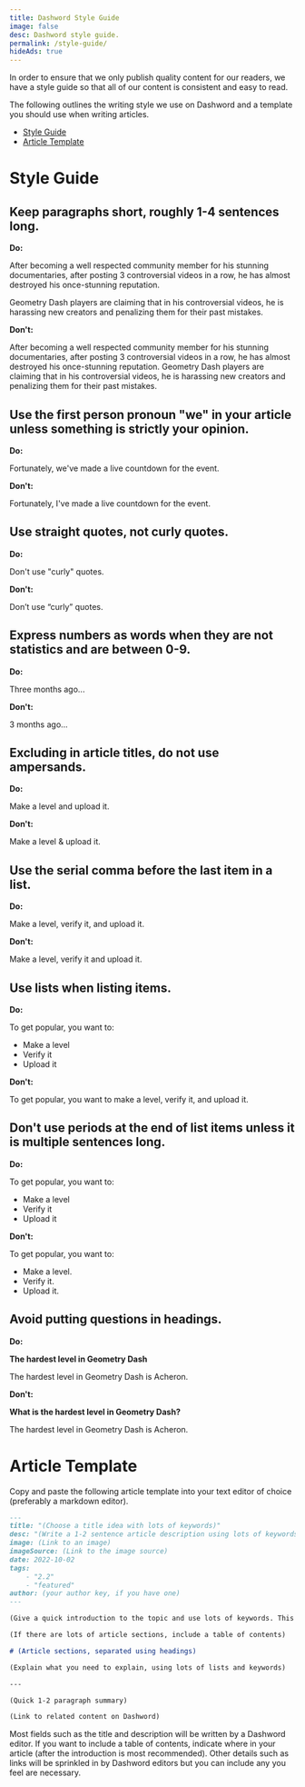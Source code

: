 ```yaml
---
title: Dashword Style Guide
image: false
desc: Dashword style guide.
permalink: /style-guide/
hideAds: true
---
```


In order to ensure that we only publish quality content for our readers, we have a style guide so that all of our content is consistent and easy to read.

The following outlines the writing style we use on Dashword and a template you should use when writing articles.

* [Style Guide](#style-guide)
* [Article Template](#article-template)

# Style Guide



## Keep paragraphs short, roughly 1-4 sentences long.

**Do:**

After becoming a well respected community member for his stunning documentaries, after posting 3 controversial videos in a row, he has almost destroyed his once-stunning reputation.

Geometry Dash players are claiming that in his controversial videos, he is harassing new creators and penalizing them for their past mistakes.

**Don't:**

After becoming a well respected community member for his stunning documentaries, after posting 3 controversial videos in a row, he has almost destroyed his once-stunning reputation. Geometry Dash players are claiming that in his controversial videos, he is harassing new creators and penalizing them for their past mistakes.



## Use the first person pronoun "we" in your article unless something is strictly your opinion.

**Do:**

Fortunately, we've made a live countdown for the event.

**Don't:**

Fortunately, I've made a live countdown for the event.



## Use straight quotes, not curly quotes.

**Do:**

Don't use "curly" quotes.

**Don't:**

Don’t use “curly” quotes.



## Express numbers as words when they are not statistics and are between 0-9.

**Do:**

Three months ago...

**Don't:**

3 months ago...



## Excluding in article titles, do not use ampersands.

**Do:**

Make a level and upload it.

**Don't:**

Make a level & upload it.



## Use the serial comma before the last item in a list.

**Do:**

Make a level, verify it, and upload it.

**Don't:**

Make a level, verify it and upload it.



## Use lists when listing items.

**Do:**

To get popular, you want to:

* Make a level
* Verify it
* Upload it

**Don't:**

To get popular, you want to make a level, verify it, and upload it.



## Don't use periods at the end of list items unless it is multiple sentences long.

**Do:**

To get popular, you want to:

* Make a level
* Verify it
* Upload it

**Don't:**

To get popular, you want to:

* Make a level.
* Verify it.
* Upload it.



## Avoid putting questions in headings.

**Do:**

**The hardest level in Geometry Dash**

The hardest level in Geometry Dash is Acheron.

**Don't:**

**What is the hardest level in Geometry Dash?**

The hardest level in Geometry Dash is Acheron.



# Article Template

Copy and paste the following article template into your text editor of choice (preferably a markdown editor).

```md
---
title: "(Choose a title idea with lots of keywords)"
desc: "(Write a 1-2 sentence article description using lots of keywords)"
image: (Link to an image)
imageSource: (Link to the image source)
date: 2022-10-02
tags:
    - "2.2"
    - "featured"
author: (your author key, if you have one)
---

(Give a quick introduction to the topic and use lots of keywords. This should be 2-3 paragraphs)

(If there are lots of article sections, include a table of contents)

# (Article sections, separated using headings)

(Explain what you need to explain, using lots of lists and keywords)

---

(Quick 1-2 paragraph summary)

(Link to related content on Dashword)
```

Most fields such as the title and description will be written by a Dashword editor. If you want to include a table of contents, indicate where in your article (after the introduction is most recommended). Other details such as links will be sprinkled in by Dashword editors but you can include any you feel are necessary.
